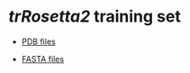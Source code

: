 # ***trRosetta2*** training set

* [PDB files](https://files.ipd.uw.edu/pub/trRosetta/trrosetta2_pdb.tar.gz)

* [FASTA files](https://files.ipd.uw.edu/pub/trRosetta/trrosetta2_fas.tar.gz)
